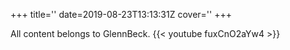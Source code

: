 +++
title=''
date=2019-08-23T13:13:31Z
cover=''
+++

All content belongs to GlennBeck.
{{< youtube fuxCnO2aYw4 >}}
